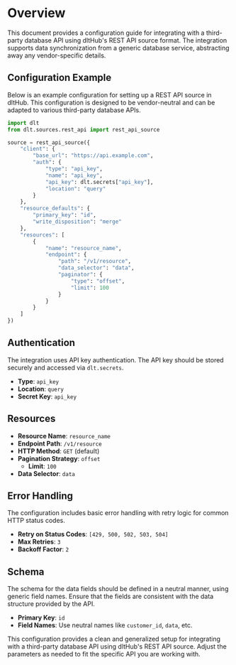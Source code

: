 # Overview

This document provides a configuration guide for integrating with a third-party database API using dltHub's REST API source format. The integration supports data synchronization from a generic database service, abstracting away any vendor-specific details.

## Configuration Example

Below is an example configuration for setting up a REST API source in dltHub. This configuration is designed to be vendor-neutral and can be adapted to various third-party database APIs.

```python
import dlt
from dlt.sources.rest_api import rest_api_source

source = rest_api_source({
    "client": {
        "base_url": "https://api.example.com",
        "auth": {
            "type": "api_key",
            "name": "api_key",
            "api_key": dlt.secrets["api_key"],
            "location": "query"
        }
    },
    "resource_defaults": {
        "primary_key": "id",
        "write_disposition": "merge"
    },
    "resources": [
        {
            "name": "resource_name",
            "endpoint": {
                "path": "/v1/resource",
                "data_selector": "data",
                "paginator": {
                    "type": "offset",
                    "limit": 100
                }
            }
        }
    ]
})
```

## Authentication

The integration uses API key authentication. The API key should be stored securely and accessed via `dlt.secrets`.

- **Type**: `api_key`
- **Location**: `query`
- **Secret Key**: `api_key`

## Resources

- **Resource Name**: `resource_name`
- **Endpoint Path**: `/v1/resource`
- **HTTP Method**: `GET` (default)
- **Pagination Strategy**: `offset`
  - **Limit**: `100`
- **Data Selector**: `data`

## Error Handling

The configuration includes basic error handling with retry logic for common HTTP status codes.

- **Retry on Status Codes**: `[429, 500, 502, 503, 504]`
- **Max Retries**: `3`
- **Backoff Factor**: `2`

## Schema

The schema for the data fields should be defined in a neutral manner, using generic field names. Ensure that the fields are consistent with the data structure provided by the API.

- **Primary Key**: `id`
- **Field Names**: Use neutral names like `customer_id`, `data`, etc.

This configuration provides a clean and generalized setup for integrating with a third-party database API using dltHub's REST API source. Adjust the parameters as needed to fit the specific API you are working with.